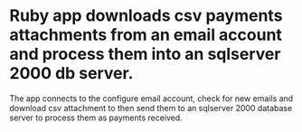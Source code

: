 # Ruby app downloads csv payments attachments from an email account and process them into an sqlserver 2000 db server.
The app connects to the configure email account, check for new emails and download csv attachment to then send them to an sqlserver 2000 database server to process them as payments received.